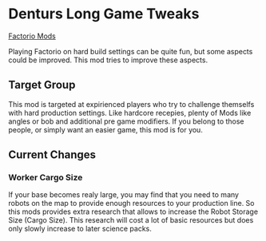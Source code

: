 # Denturs Long Game Tweaks
[Factorio Mods](https://mods.factorio.com/)

Playing Factorio on hard build settings can be quite fun, but some aspects could be improved.
This mod tries to improve these aspects.

## Target Group
This mod is targeted at expirienced players who try to challenge themselfs with
hard production settings. Like hardcore recepies, plenty of Mods like angles or
bob and additional pre game modifiers. If you belong to those people, or simply
want an easier game, this mod is for you.

## Current Changes
### Worker Cargo Size
If your base becomes realy large, you may find that you need to many robots on
the map to provide enough resources to your production line. So this mods
provides extra research that allows to increase the Robot Storage Size
(Cargo Size). This research will cost a lot of basic resources but does only
slowly increase to later science packs.
